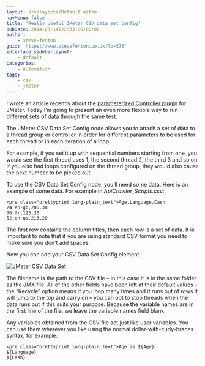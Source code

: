 ```yaml
---
layout: src/layouts/Default.astro
navMenu: false
title: 'Really useful JMeter CSV data set config'
pubDate: 2014-03-14T22:33:06+00:00
author:
    - steve-fenton
guid: 'https://www.stevefenton.co.uk/?p=376'
interface_sidebarlayout:
    - default
categories:
    - Automation
tags:
    - csv
    - jmeter
---
```


I wrote an article recently about the [parameterized Controller plugin](http://www.stevefenton.co.uk/Content/Blog/Date/201403/Blog/Really-Useful-JMeter-Plugins-Parameterized-Controller/) for JMeter. Today I’m going to present an even more flexible way to run different sets of data through the same test.

The JMeter CSV Data Set Config node allows you to attach a set of data to a thread group or controller in order for different parameters to be used for each thread or in each iteration of a loop.

For example, if you set it up with sequential numbers starting from one, you would see the first thread uses 1, the second thread 2, the third 3 and so on. If you also had loops configured on the thread group, they would also cause the next number to be picked out.

To use the CSV Data Set Config node, you’ll need some data. Here is an example of some data. For example in *ApiCrawler\_Scripts.csv*:

```
<pre class="prettyprint lang-plain_text">Age,Language,Cash
24,en-gb,200.34
36,fr,123.30
52,en-us,213.20
```

The first row contains the column titles, then each row is a set of data. It is important to note that if you are using standard CSV format you need to make sure you don’t add spaces.

Now you can add your CSV Data Set Config element.

![JMeter CSV Data Set](https://www.stevefenton.co.uk/wp-content/uploads/2015/07/jmeter-csv-data-set.png)

The filename is the path to the CSV file – in this case it is in the same folder as the JMX file. All of the other fields have been left at their default values – the “Recycle” option means if you loop many times and it runs out of rows it will jump to the top and carry on – you can opt to stop threads when the data runs out if this suits your purpose. Because the variable names are in the first line of the file, we leave the variable names field blank.

Any variables obtained from the CSV file act just like user variables. You can use them wherever you like using the normal dollar-with-curly-braces syntax, for example:

```
<pre class="prettyprint lang-plain_text">Age is ${Age}
${Language}
${Cash}
```